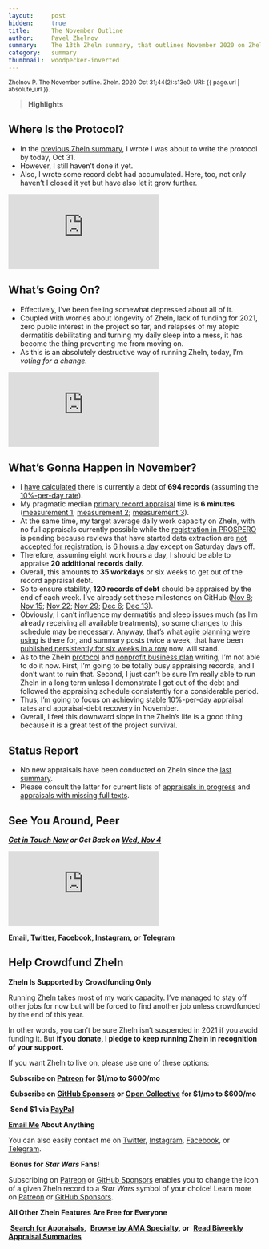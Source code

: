 ```yaml
---
layout:     post
hidden:     true
title:      The November Outline
author:     Pavel Zhelnov
summary:    The 13th Zheln summary, that outlines November 2020 on Zheln.
category:   summary
thumbnail:  woodpecker-inverted
---
```


<small>Zhelnov P. The November outline. Zheln. 2020 Oct 31;44(2):s13e0. URI: {{ page.url | absolute_url }}.</small>

> **Highlights**
>
> 

## Where Is the Protocol?

* In the [previous Zheln summary](https://zheln.com/summary/2020/10/28/1/), I wrote I was about to write the protocol by today, Oct 31.
* However, I still haven’t done it yet.
* Also, I wrote some record debt had accumulated. Here, too, not only haven’t I closed it yet but have also let it grow further.

<div class="video-container"><iframe src="https://www.youtube.com/embed/INCSBwpJBQk" frameborder="0" allow="accelerometer; autoplay; clipboard-write; encrypted-media; gyroscope; picture-in-picture" allowfullscreen></iframe></div>

## What’s Going On?

* Effectively, I’ve been feeling somewhat depressed about all of it.
* Coupled with worries about longevity of Zheln, lack of funding for 2021, zero public interest in the project so far, and relapses of my atopic dermatitis debilitating and turning my daily sleep into a mess, it has become the thing preventing me from moving on.
* As this is an absolutely destructive way of running Zheln, today, I’m _voting for a change._

<div class="video-container"><iframe src="https://www.youtube.com/embed/draCAyqbQ70" frameborder="0" allow="accelerometer; autoplay; clipboard-write; encrypted-media; gyroscope; picture-in-picture" allowfullscreen></iframe></div>

## What’s Gonna Happen in November?

* I [have calculated](https://github.com/drzhelnov/zheln.github.io/issues?page=2&q=appraise+is%3Aissue+created%3A2020-10-16..2020-10-30+project%3Adrzhelnov%2Fzheln.github.io%2F1+-closed%3A%3C%3D2020-10-30) there is currently a debt of **694 records** (assuming the [10%-per-day rate](https://zheln.com/summary/2020/10/17/2/#there-has-been-an-awakening)).
* My pragmatic median [primary record appraisal](https://github.com/p1m-ortho/qs-global-ortho-search-queries/blob/00eae711e5b5c09b9b4181688f9a6191e42cb720/README.md#staged-record-appraisal) time is **6 minutes** ([measurement 1](https://github.com/p1m-ortho/qs-global-ortho-search-queries/commit/8422dce13da694cee3097194969749360df27095); [measurement 2](https://github.com/p1m-ortho/qs-global-ortho-search-queries/commit/c27e551802bec6501377c120dc13dc6a41f8dcfe); [measurement 3](https://github.com/p1m-ortho/qs-global-ortho-search-queries/commit/248d7df31f1a35023b1db82afc320cc69d86bb9a)).
* At the same time, my target average daily work capacity on Zheln, with no full appraisals currently possible while the [registration in PROSPERO](https://github.com/drzhelnov/zheln.github.io/projects/2) is pending because reviews that have started data extraction are [not accepted for registration](https://www.crd.york.ac.uk/prospero/#aboutregpage), is [6 hours a day](https://zheln.com/summary/2020/10/17/2/#there-has-been-an-awakening) except on Saturday days off.
* Therefore, assuming eight work hours a day, I should be able to appraise **20 additional records daily.**
* Overall, this amounts to **35 workdays** or six weeks to get out of the record appraisal debt.
* So to ensure stability, **120 records of debt** should be appraised by the end of each week. I’ve already set these milestones on GitHub ([Nov 8](https://github.com/drzhelnov/zheln.github.io/milestone/38); [Nov 15](https://github.com/drzhelnov/zheln.github.io/milestone/39); [Nov 22](https://github.com/drzhelnov/zheln.github.io/milestone/40); [Nov 29](https://github.com/drzhelnov/zheln.github.io/milestone/41); [Dec 6](https://github.com/drzhelnov/zheln.github.io/milestone/42); [Dec 13](https://github.com/drzhelnov/zheln.github.io/milestone/43)).
* Obviously, I can’t influence my dermatitis and sleep issues much (as I’m already receiving all available treatments), so some changes to this schedule may be necessary. Anyway, that’s what [agile planning we’re using](https://github.com/drzhelnov/zheln.github.io/projects) is there for, and summary posts twice a week, that have been [published persistently for six weeks in a row](https://github.com/drzhelnov/zheln.github.io/issues?q=summary+on+site+%26+socials+is%3Aissue+closed%3A2020-09-27..2020-10-30+project%3Adrzhelnov%2Fzheln.github.io%2F1+) now, will stand.
* As to the Zheln [protocol](https://github.com/drzhelnov/zheln.github.io/issues/21) and [nonprofit business plan](https://github.com/drzhelnov/zheln.github.io/issues/36) writing, I’m not able to do it now. First, I’m going to be totally busy appraising records, and I don’t want to ruin that. Second, I just can’t be sure I’m really able to run Zheln in a long term unless I demonstrate I got out of the debt and followed the appraising schedule consistently for a considerable period.
* Thus, I’m going to focus on achieving stable 10%-per-day appraisal rates and appraisal-debt recovery in November.
* Overall, I feel this downward slope in the Zheln’s life is a good thing because it is a great test of the project survival.

## Status Report

* No new appraisals have been conducted on Zheln since the [last summary](https://zheln.com/summary/2020/10/28/1/).
* Please consult the latter for current lists of [appraisals in progress](https://zheln.com/summary/2020/10/28/1/#appraisals-in-progress) and [appraisals with missing full texts](https://zheln.com/summary/2020/10/28/1/#full-text-wanted).

## See You Around, Peer

<i class="far fa-comments"></i> _**[Get in Touch Now](https://twitter.com/drzhelnov) or Get Back on [Wed, Nov 4](https://github.com/drzhelnov/zheln.github.io/milestone/44)**_

<div class="video-container"><iframe src="https://www.youtube.com/embed/1vcZ_xTLiVI" frameborder="0" allow="accelerometer; autoplay; clipboard-write; encrypted-media; gyroscope; picture-in-picture" allowfullscreen></iframe></div>

**[Email](mailto:pavel@zheln.com), [Twitter](https://twitter.com/drzhelnov), [Facebook](https://facebook.com/drzhelnov), [Instagram](https://instagram.com/igzheln), or [Telegram](https://t.me/drzhelnov)**

## Help Crowdfund Zheln

**Zheln Is Supported by Crowdfunding Only**

Running Zheln takes most of my work capacity. I’ve managed to stay off other jobs for now but will be forced to find another job unless crowdfunded by the end of this year.

In other words, you can’t be sure Zheln isn’t suspended in 2021 if you avoid funding it. But **if you donate, I pledge to keep running Zheln in recognition of your support.**

If you want Zheln to live on, please use one of these options:

<i class="fab fa-patreon"></i>&nbsp;**Subscribe on [Patreon](https://patreon.com/zheln) for $1/mo to $600/mo**

<i class="fab fa-github-alt"></i>&nbsp;**Subscribe on [GitHub Sponsors](https://github.com/sponsors/drzhelnov) or [Open Collective](https://opencollective.com/zheln) for $1/mo to $600/mo**

<i class="fab fa-cc-paypal"></i>&nbsp;**Send $1 via [PayPal](https://paypal.me/pjelnov)**

<i class="fas fa-envelope"></i> **[Email Me](mailto:pavel@zheln.com) About Anything**

You can also easily contact me on [Twitter](https://twitter.com/drzhelnov), [Instagram](https://instagram.com/igzheln), [Facebook](https://facebook.com/drzhelnov), or [Telegram](https://t.me/drzhelnov).

<i class="far fa-grin-alt"></i>&nbsp;**Bonus for _Star Wars_ Fans!**

Subscribing on [Patreon](https://patreon.com/zheln) or [GitHub Sponsors](https://github.com/sponsors/drzhelnov) enables you to change the icon of a given Zheln record to a _Star Wars_ symbol of your choice! Learn more on [Patreon](https://patreon.com/zheln) or [GitHub Sponsors](https://github.com/sponsors/drzhelnov).

**All Other Zheln Features Are Free for Everyone**

<i class="fa fa-search"></i>&nbsp;**[Search for Appraisals](https://zheln.com/search),** <i class="fas fa-user-md"></i>&nbsp;**[Browse by AMA Specialty](https://zheln.com/browse), or** <i class="fa fa-home"></i>&nbsp;**[Read Biweekly Appraisal Summaries](https://zheln.com)**
